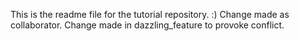 This is the readme file for the tutorial repository. :)
Change made as collaborator.
Change made in dazzling_feature to provoke conflict.